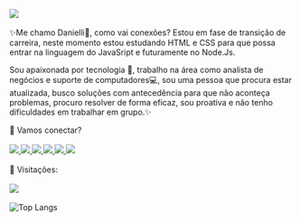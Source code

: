 

<a href="https://www.linkedin.com/in/danielli-souza-lugnani-064161163/"><img src="https://media.licdn.com/dms/image/D4D16AQEw8jyvq7pIAQ/profile-displaybackgroundimage-shrink_350_1400/0/1706057458515?e=1713398400&v=beta&t=RVi--ejtzE1j3c0HbqGeO34zkziZdciYAFJHvv-A4ck" /></a>
<br><br>
:sparkles:Me chamo Danielli:sunflower:, como vai conexões? Estou em fase de transição de carreira, neste momento estou estudando HTML e CSS para que possa entrar na linguagem do JavaSript e futuramente no Node.Js. 

Sou apaixonada por tecnologia :iphone:, trabalho na área como analista de negócios e suporte de computadores:computer:, sou uma pessoa que procura estar atualizada, busco soluções com antecedência para que não aconteça problemas, procuro resolver de forma eficaz, sou proativa e não tenho dificuldades em trabalhar em grupo.:sparkles:

:calling: Vamos conectar?<br><br>
   <a href="mailto:lugnanidani@gmail.com" rel="nofollow"><img src="https://img.shields.io/badge/Gmail-D14836?style=for-the-badge&logo=gmail&logoColor=white"/> </a> 
   <a href="https://wa.me/5567992422545" rel="nofollow"><img src="https://img.shields.io/badge/WhatsApp-25D366?style=for-the-badge&logo=whatsapp&logoColor=white" /> </a>
   <a href="[1201937833762508801](https://discord.com/channels/@me)" rel="nofollow"><img src="https://img.shields.io/badge/Discord-7289DA?style=for-the-badge&logo=discord&logoColor=white" /> </a> 
   <a href="https://github.com/Daniellilug" rel="nofollow"><img src="https://img.shields.io/badge/GitHub-100000?style=for-the-badge&logo=github&logoColor=white" /> </a> 
   <a href="https://www.instagram.com/danielli_souzaa/" rel="nofollow"><img src="https://img.shields.io/badge/Instagram-E4405F?style=for-the-badge&logo=instagram&logoColor=white"> </a>
   <a href="https://www.linkedin.com/in/danielli-souza-lugnani-064161163/" rel="nofollow"><img src="https://img.shields.io/badge/LinkedIn-0077B5?style=for-the-badge&logo=linkedin&logoColor=white" /></a>
<br>
<br>
:eyes: Visitações: <br><br>
![](https://komarev.com/ghpvc/?username=Daniellilug)
<br>
<br>
![Top Langs](https://github-readme-stats.vercel.app/api/top-langs/?username=Daniellilug)


